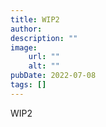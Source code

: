 ```yaml
---
title: WIP2
author:
description: ""
image: 
    url: ""
    alt: ""
pubDate: 2022-07-08
tags: []
---
```


WIP2